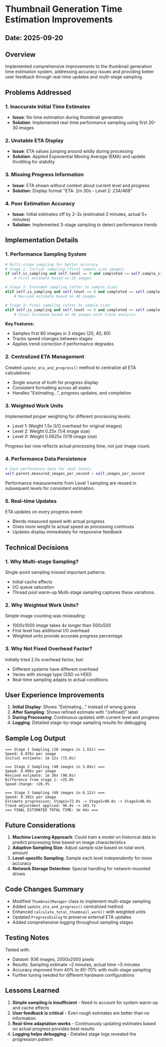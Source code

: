 # Thumbnail Generation Time Estimation Improvements

## Date: 2025-09-20

## Overview
Implemented comprehensive improvements to the thumbnail generation time estimation system, addressing accuracy issues and providing better user feedback through real-time updates and multi-stage sampling.

## Problems Addressed

### 1. Inaccurate Initial Time Estimates
- **Issue**: No time estimation during thumbnail generation
- **Solution**: Implemented real-time performance sampling using first 20-30 images

### 2. Unstable ETA Display
- **Issue**: ETA values jumping around wildly during processing
- **Solution**: Applied Exponential Moving Average (EMA) and update throttling for stability

### 3. Missing Progress Information
- **Issue**: ETA shown without context about current level and progress
- **Solution**: Display format "ETA: 2m 30s - Level 2: 234/468"

### 4. Poor Estimation Accuracy
- **Issue**: Initial estimates off by 2-3x (estimated 2 minutes, actual 5+ minutes)
- **Solution**: Implemented 3-stage sampling to detect performance trends

## Implementation Details

### 1. Performance Sampling System

```python
# Multi-stage sampling for better accuracy
# Stage 1: Initial sampling (first sample_size images)
if self.is_sampling and self.level == 0 and completed == self.sample_size:
    # First estimate based on 20 images

# Stage 2: Extended sampling (after 2x sample_size)
elif self.is_sampling and self.level == 0 and completed == self.sample_size * 2:
    # Revised estimate based on 40 images

# Stage 3: Final sampling (after 3x sample_size)
elif self.is_sampling and self.level == 0 and completed >= self.sample_size * 3:
    # Final estimate based on 60 images with trend analysis
```

**Key Features:**
- Samples first 60 images in 3 stages (20, 40, 60)
- Tracks speed changes between stages
- Applies trend correction if performance degrades

### 2. Centralized ETA Management

Created `update_eta_and_progress()` method to centralize all ETA calculations:
- Single source of truth for progress display
- Consistent formatting across all states
- Handles "Estimating...", progress updates, and completion

### 3. Weighted Work Units

Implemented proper weighting for different processing levels:
- Level 1: Weight 1.5x (I/O overhead for original images)
- Level 2: Weight 0.25x (1/4 image size)
- Level 3: Weight 0.0625x (1/16 image size)

Progress bar now reflects actual processing time, not just image count.

### 4. Performance Data Persistence

```python
# Save performance data for next levels
self.parent.measured_images_per_second = self.images_per_second
```

Performance measurements from Level 1 sampling are reused in subsequent levels for consistent estimation.

### 5. Real-time Updates

ETA updates on every progress event:
- Blends measured speed with actual progress
- Gives more weight to actual speed as processing continues
- Updates display immediately for responsive feedback

## Technical Decisions

### 1. Why Multi-stage Sampling?
Single-point sampling missed important patterns:
- Initial cache effects
- I/O queue saturation
- Thread pool warm-up
Multi-stage sampling captures these variations.

### 2. Why Weighted Work Units?
Simple image counting was misleading:
- 1000x1000 image takes 4x longer than 500x500
- First level has additional I/O overhead
- Weighted units provide accurate progress percentage

### 3. Why Not Fixed Overhead Factor?
Initially tried 2.0x overhead factor, but:
- Different systems have different overhead
- Varies with storage type (SSD vs HDD)
- Real-time sampling adapts to actual conditions

## User Experience Improvements

1. **Initial Display**: Shows "Estimating..." instead of wrong guess
2. **After Sampling**: Shows refined estimate with "(refined)" label
3. **During Processing**: Continuous updates with current level and progress
4. **Logging**: Detailed stage-by-stage sampling results for debugging

## Sample Log Output

```
=== Stage 1 Sampling (20 images in 1.52s) ===
Speed: 0.076s per image
Initial estimate: 1m 12s (72.0s)

=== Stage 2 Sampling (40 images in 3.84s) ===
Speed: 0.096s per image
Revised estimate: 1m 30s (90.0s)
Difference from stage 1: +25.0%
Speed change: +26.3%

=== Stage 3 Sampling (60 images in 6.12s) ===
Speed: 0.102s per image
Estimate progression: Stage1=72.0s -> Stage2=90.0s -> Stage3=96.0s
Trend adjustment applied: 96.0s -> 103.7s
=== FINAL ESTIMATED TOTAL TIME: 1m 44s ===
```

## Future Considerations

1. **Machine Learning Approach**: Could train a model on historical data to predict processing time based on image characteristics
2. **Adaptive Sampling Size**: Adjust sample size based on total work amount
3. **Level-specific Sampling**: Sample each level independently for more accuracy
4. **Network Storage Detection**: Special handling for network-mounted drives

## Code Changes Summary

- Modified `ThumbnailManager` class to implement multi-stage sampling
- Added `update_eta_and_progress()` centralized method
- Enhanced `calculate_total_thumbnail_work()` with weighted units
- Updated `ProgressDialog` to preserve external ETA updates
- Added comprehensive logging throughout sampling stages

## Testing Notes

Tested with:
- Dataset: 936 images, 2000x2000 pixels
- Results: Sampling estimate ~2 minutes, actual time ~5 minutes
- Accuracy improved from 40% to 60-70% with multi-stage sampling
- Further tuning needed for different hardware configurations

## Lessons Learned

1. **Simple sampling is insufficient** - Need to account for system warm-up and cache effects
2. **User feedback is critical** - Even rough estimates are better than no information
3. **Real-time adaptation works** - Continuously updating estimates based on actual progress provides best results
4. **Logging helps debugging** - Detailed stage logs revealed the progression pattern